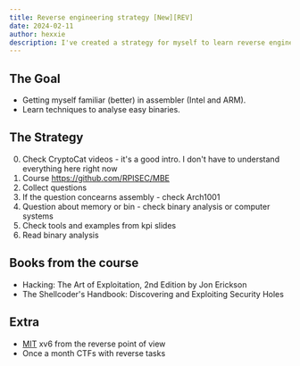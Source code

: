 ```yaml
---
title: Reverse engineering strategy [New][REV]
date: 2024-02-11
author: hexxie
description: I've created a strategy for myself to learn reverse engineering
---
```

## The Goal
- Getting myself familiar (better) in assembler (Intel and ARM).  
- Learn techniques to analyse easy binaries.


## The Strategy
0. Check CryptoCat videos - it's a good intro. I don't have to understand everything here right now
1. Course https://github.com/RPISEC/MBE
2. Collect questions
3. If the question concearns assembly - check Arch1001
4. Question about memory or bin - check binary analysis or computer systems
5. Check tools and examples from kpi slides
6. Read binary analysis


## Books from the course
- Hacking: The Art of Exploitation, 2nd Edition by Jon Erickson  
- The Shellcoder's Handbook: Discovering and Exploiting Security Holes  

## Extra
- [MIT](https://pdos.csail.mit.edu/6.828/2020/schedule.html) xv6 from the reverse point of view
- Once a month CTFs with reverse tasks
